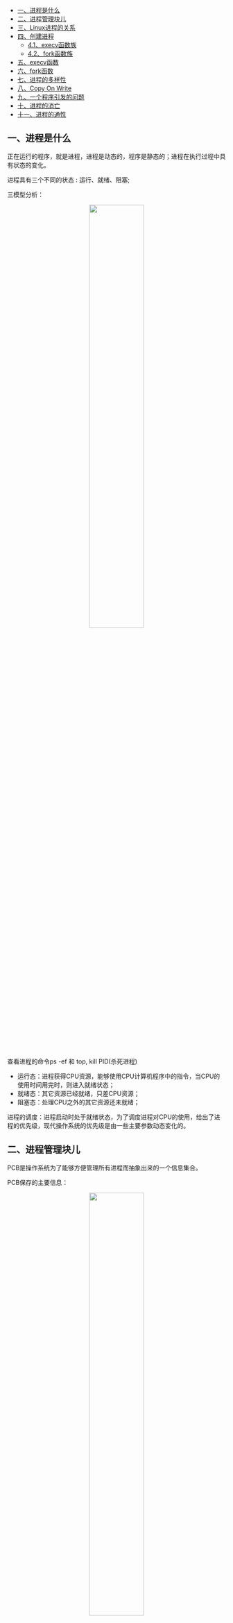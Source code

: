 - [一、进程是什么](#一进程是什么)
- [二、进程管理块儿](#二进程管理块儿)
- [三、Linux进程的关系](#三linux进程的关系)
- [四、创建进程](#四创建进程)
  - [4.1、execv函数族](#41execv函数族)
  - [4.2、fork函数族](#42fork函数族)
- [五、execv函数](#五execv函数)
- [六、fork函数](#六fork函数)
- [七、进程的多样性](#七进程的多样性)
- [八、Copy On Write](#八copy-on-write)
- [九、一个程序引发的问题](#九一个程序引发的问题)
- [十、进程的消亡](#十进程的消亡)
- [十一、进程的通性](#十一进程的通性)

## 一、进程是什么

正在运行的程序，就是进程，进程是动态的，程序是静态的；进程在执行过程中具有状态的变化。

进程具有三个不同的状态 : 运行、就绪、阻塞;

三模型分析：

<div align=center><img src='https://s2.51cto.com/wyfs02/M00/87/3F/wKiom1fYydLw1noWAAAY_p-_hw8097.png-wh_500x0-wm_3-wmp_4-s_2710365820.png' width="50%" height="50%"></div>

查看进程的命令ps -ef 和 top,   kill PID(杀死进程)

- 运行态：进程获得CPU资源，能够使用CPU计算机程序中的指令，当CPU的使用时间用完时，则进入就绪状态；
- 就绪态：其它资源已经就绪，只差CPU资源；
- 阻塞态：处理CPU之外的其它资源还未就绪；

进程的调度：进程启动时处于就绪状态，为了调度进程对CPU的使用，给出了进程的优先级，现代操作系统的优先级是由一些主要参数动态变化的。

## 二、进程管理块儿

PCB是操作系统为了能够方便管理所有进程而抽象出来的一个信息集合。

PCB保存的主要信息：

<div align=center><img src='https://s3.51cto.com/wyfs02/M02/87/42/wKiom1fY-0DzhzZCAABYi9Mh1bo147.png-wh_500x0-wm_3-wmp_4-s_1977168056.png' width="50%" height="50%"></div>

## 三、Linux进程的关系

Linux下，整个操作系统为方便管理所有进程，于是将所有的进程组织在一起，构成具有上下级关系的进程树，那么**在这个进程树下，除了根进程以外，其它进程都有父进程。**

**也就是所有的进程的进程管理块儿组织成了一个庞大的树状存储，任何一个进程管理块儿信息都是这个数的一个结点。**

使用pstree命令就可以查看当前系统的进程树 :

<div align=center><img src='https://s1.51cto.com/wyfs02/M02/87/3D/wKioL1fY0hfxn839AAC1J8Y8Y9g510.png-wh_500x0-wm_3-wmp_4-s_89145685.png' width="50%" height="50%"></div>

## 四、创建进程

进程的创建由2个系统函数族完成。

### 4.1、execv函数族

```cpp
int execl(const char *path, const char *arg, ...);
int execlp(const char *file, const char *arg, ...);
int execle(const char *path, const char *arg,
                  ..., char * const envp[]);
int execv(const char *path, char *const argv[]);
int execvp(const char *file, char *const argv[]);
int execvpe(const char *file, char *const argv[],
                   char *const envp[]);
```

### 4.2、fork函数族

```cpp
 pid_t fork(void);
```

## 五、execv函数

execv函数的作用：**将文件系统上的一个文件加载到内存，然后将其执行。**

```cpp
int execv(const char *path, char *const argv[]); //可执行文件的路径，NULL
```

例：

```cpp
#include<stdio.h>
#include<unistd.h>
int main(void){        
    printf("This is execv testing \n");        
    execv("./test3", NULL); //test3是一个可执行文件，转而执行test3文件，原进程其后语句将不再执行。        printf("meeting execv after\n"); //这条语句并没有执行，因为在execv函数之后。        return 0;} 
}
```

运行结果：

<div align=center><img src='https://s1.51cto.com/wyfs02/M02/87/40/wKiom1fY2dOA7tlmAABWkTGIK7Q535.png-wh_500x0-wm_3-wmp_4-s_871530519.png' width="50%" height="50%"></div>

</br>

1. **execv函数运行一个文件时，将原先进程整个都替换掉了，转而执行那个文件的进程，原先进程其后语句将不再执行。**
2. **execv函数的主要作用 : 将外存(文件系统中)以进程方式加载一个可执行文件到内存，将会刷新调用execv函数当前进程的PCB，将大部分内容重建，保留少部分内容(进程ID，进程关系)。**
3. **execv函数并不能使得系统中的进程数量增加。**

## 六、fork函数

fork函数 : 调用fork函数的进程将根据当前进程的内容复制得到一个子进程，那么当前进程就会成为新进程的父进程，新进程的内容与父进程的内容几乎一致。

fork就是进程的分身之术。

子进程将会根据父进程拷贝得到一份完全一样的进程内容(数据段、代码段、堆栈段、寄存器状态、PCB中的大部分内容)，但是有些内容依然是不一样的(进程ID、进程关系)。

对pid = fork()这条语句的理解 :

1. fork()函数---------->创建进程
2. 返回值有2个，将共享其后的所有代码；子进程的pid的值 : 标记成功与否，0成功，非0失败；父进程的pid的值 : 是子进程的PID号。
3. 子进程/父进程谁先运行，公平竞争，不一定。

4. 创建失败，子进程的pid的值 : -1；父进程pid的值 : 错误原因的编号。
5. 一定要看清当前进程是谁? 子进程/父进程。
6. 有两个得到进程pid的方法,getpid()和getppid();得到当前进程和当前父进程的pid；

此时有可能得到如下语句:

```cpp
pid = fork();  //2个进程
fork();   //4个进程
```

上述语句将会产生4个进程，创建进程成功的情况下，总进程个数为2^N个，由于进程间是高度独立的且是封闭的，所以之间的数据并不是共享的。

产生进程的模型如下 :

<div align=center><img src='https://s5.51cto.com/wyfs02/M00/87/40/wKioL1fZArKyaxiNAABXbY7T9HA875.png-wh_500x0-wm_3-wmp_4-s_697088918.png' width="50%" height="50%"></div>

一个简单的创建进程：

```cpp
#include<stdio.h>
#include<unistd.h>

int main(void){
    pid_t pid;

    pid = fork();
    if(pid > 0){
            printf("This is father\n");
    }else if(pid == 0){
            printf("This is child\n");
    }else{
            perror("");
            return -1;
    }

    return 0;
}
```

运行结果：

<div align=center><img src='https://s5.51cto.com/wyfs02/M00/87/49/wKiom1fadhWxuPmTAAAqLvu2i_s089.png-wh_500x0-wm_3-wmp_4-s_376684497.png' width="50%" height="50%"></div>

</br>

父进程先于子进程结束，但是所有的进程都会执行，当所有的进程都执行完，才结束这个程序。

模型分析：

<div align=center><img src='https://s3.51cto.com/wyfs02/M02/87/49/wKiom1fabBzB0o7fAACF6ZT_kHE452.png-wh_500x0-wm_3-wmp_4-s_248260202.png' width="50%" height="50%"></div>

虽然子进程是父进程的一个完全拷贝，但是可以判定fork的返回值的不同，从一定的程度上避免子进程和父进程执行完全相同的内容。

fork得到的子进程与父进程内容是一样的，但是进程是高度独立的，所以他们之间的数据并没有共享(整体逻辑上看的)。

每个进程所能进行的内部的内存操作都是站在虚拟内存基础上的，一个进程在没有特殊手段的前提下，它只能看到自身，而看不到其他进程的存在，进程是"自大的",因为虚拟内存的存在，进程以为自己所能访问的内存大小是2的地址总线数次方(整个计算机的内存都是该进程的)。

## 七、进程的多样性

知道execv和fork之后，单单使用execv/fork都没有办法直接满足操作系统的多样化的任务需求。

此时就得将execv和fork结合使用。

```cpp
pid_t pid = fork();
if(pid == 0){
    execv("", NULL); //子进程执行execv所指定的可执行文件,执行其他进程，其后语句都被替换。
}else if(pid > 0){
                     //父进程执行本进程。
}elses{
    perror("");
}
```

通过分身+替换之术达到系统多进程的多样性。

从这个角度讲：

1. fork所承担的任务是创建一个新进程；
2. execv函数所承担的责任是替换(实现新进程执行不同的内容---从二进制可执行文件中来的内容)。

Linux系统启动为什么是一个树状结构?

**Linux启动过程中，只有第一个启动的进程(init/systemd进程)不是fork产生的，其他的进程都是通过fork和execv连用而产生的，由此就能够构建出一个完整的进程树。**

## 八、Copy On Write

通过fork和execv可以实现进程的多样性，存在一个问题?

假如当前进程所占用的内容很大，那么通过fork产生子进程时就会有巨大的浪费；fork得到的子进程会和当前进程一样的庞大，但是子进程要是不领情(它不需要父进程的遗产)，而是调execv时，将会对整个子进程的内容全部修改刷新，从父进程复制得到的内容全部都无效。

为了对齐进行有效优化，于是对fork将进行了调整。

1. 当调用fork产生子进程时，最主要的是先创建PCB，将可以复制的PCB进行复制；
2. 得到的子进程PCB，并为其分配了物理地址之后，并不会立即将父进程的内容复制给子进程；
3. 而是进行了指向引用(子进程的代码段的内容直接指向父进程的代码段，子进程的数据段的内容在一开始也是指向了父进程的数据段内容，堆段亦是如此)；
4. Copy On Write技术：如果子进程或父进程要修改数据段或堆段的内容，则立即将要修改的部分的内存拷贝给子进程，然后才可以修改。从而在逻辑上保证了进程的独立性与封闭性。

经过上面4个步骤的调整，fork完成之后不会消耗过大的CPU与内存资源。这个技术的实现关键就是进程的虚拟地址与计算机的物理地址的映射关系的管理。

这个时候就不会因为调用了fork在调用execv而产生巨大的浪费。

## 九、一个程序引发的问题

```cpp
#include<stdio.h>
#include<stdlib.h>
#include<unistd.h>
#include<sys/types.h>

int main(void){
    pid_t pid;
    int i;

    for(i = 0; i < 5; i++){
        pid = fork();
        if(pid == 0){
            printf("This is child\n");
        }

    }
    return 0;
}
```

这个的运行结果：**This is child将打印80次句话。**

> 第一个问题 : 多余的重复I/O输出

**I/O输出的时候，存在一个I/O缓冲(特殊的内存区域)，只有当缓冲区内容完全输出到I/O设备上之后，才会释放缓冲区内容(清空缓冲区)。**

I/O设备相对于CPU与内存是低速设备，这就是需要缓冲区的原因(防止低速设备降低高速设备性能)，这就会使得如果缓冲区不能够及时释放，则会使其在fork的时候复制给子进程。于是子进程会将该缓冲区的内容重复向I/O设备输出。

这就是看到的重复打印的原因。

缓冲区具有大小。

这个问题的解决需要研究设备的缓冲方式，在Linux下的设备的缓冲方式有三种：

1. 全缓冲方式：对I/O的输出直接先写入缓冲区，不到达设备，直到缓冲区全部占满为止，才会一次性释放整个缓冲区空间，将数据送到I/O设备。
2. 行缓冲方式：对I/O的输出直接先写入缓冲区，不到达设备，直到遇见新的数据为回车换行符或缓冲区满为止，将数据送到I/O设备，释放整个缓冲区空间或回车换行符之前的内容。
3. 不缓冲：缓冲区大小为0，数据直接送到I/O设备。

**setbuf()方法族可以调整缓冲区大小。**

**fflush()及时释放(清空)缓冲区。**

对上面代码的更改，清除缓冲区：

```cpp
#include<stdio.h>
#include<stdlib.h>
#include<unistd.h>
#include<sys/types.h>

int main(void){
    pid_t pid;
    int i;

    for(i = 0; i < 5; i++){
        pid = fork();
        if(pid == 0){
            printf("This is child\n");
            fflush(stdout);  //将缓冲区的内容清空。
        }

    }
    return 0;
}
```

此时输出的结果：**This is child 打印31次，是正确的结果。**

> 第二个问题: 产生了多少个进程(包括一开始的那个父进程)

一共产生了2的循环次数方的进程。原因在于所产生的每一个子进程都会继续调用fork。这就是进程×××。(fork资源不可用)

## 十、进程的消亡

**进程的消亡：通过系统调用exit来结束进程。虽然程序中可以不写exit方法，但是只要是进程结束都是通过exit来结束，即便是main方法执行结束，最终还是exit。**

进程的消亡过程：进程通过调用exit告知操作系统内核将要结束。这是因为PCB的管理权是操作系统内核的，操作系统内核需要知道进程的结束，以便：

- 告知该进程的父进程"你的子进程要结束了"；
- 回收PCB资源。

## 十一、进程的通性  

1. 需要PCB对其进行管理；
2. 进程是自大的；
3. 进程是独立的，高度封闭的；
4. 没有任何一个进程是独立于进程树而存在的。

